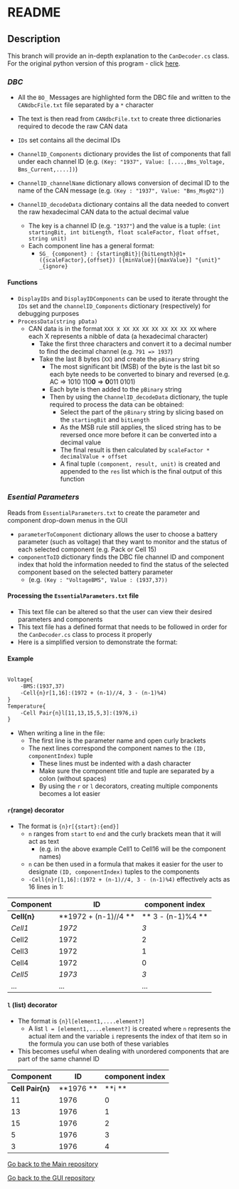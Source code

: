 # README #

## Description ##
This branch will provide an in-depth explanation to the `CanDecoder.cs` class.
For the original python version of this program - click [here](https://bitbucket.org/nyobolt/can_microcontroller_interface/src/Can-Decoder-.py/).

### *DBC*
* All the `BO_` Messages are highlighted form the DBC file and written to the `CANdbcFile.txt` file separated by a `*` character
* The text is then read from `CANdbcFile.txt` to create three dictionaries required to decode the raw CAN data

* `IDs` set contains all the decimal IDs
* `ChannelID_Components` dictionary provides the list of components that fall under each channel ID (e.g. `(Key: "1937", Value: [....,Bms_Voltage, Bms_Current,....])`)
* `ChannelID_channelName` dictionary allows conversion of decimal ID to the name of the CAN message (e.g. `(Key : "1937", Value: "Bms_Msg02")`)
* `ChannelID_decodeData` dictionary contains all the data needed to convert the raw hexadecimal CAN data to the actual decimal value
	* The key is a channel ID (e.g. `"1937"`) and the value is a tuple: `(int startingBit, int bitLength, float scaleFactor, float offset, string unit)`
	* Each component line has a general format:
		* `SG_ {component} : {startingBit}|{bitLength}@1+ ({scaleFactor},{offset}) [{minValue}|{maxValue}] "{unit}"  _{ignore}`
		
#### Functions
* `DisplayIDs` and `DisplayIDComponents` can be used to iterate throught the `IDs` set and the `channelID_Components` dictionary (respectively) for debugging purposes
* `ProcessData(string pData)`
	* CAN data is in the format `XXX X XX XX XX XX XX XX XX XX` where each X represents a nibble of data (a hexadecimal character)
		* Take the first three characters and convert it to a decimal number to find the decimal channel (e.g. `791 => 1937`) 
		* Take the last 8 bytes (`XX`) and create the `pBinary` string
			* The most significant bit (MSB) of the byte is the last bit so each byte needs to be converted to binary and reversed (e.g. AC => 1010 110**0** => **0**011 0101)
			* Each byte is then added to the `pBinary` string
			* Then by using the `ChannelID_decodeData` dictionary, the tuple required to process the data can be obtained:
				* Select the part of the `pBinary` string by slicing based on the `startingBit` and `bitLength`
				* As the MSB rule still applies, the sliced string has to be reversed once more before it can be converted into a decimal value
				* The final result is then calculated by `scaleFactor * decimalValue + offset`
				* A final tuple `(component, result, unit)` is created and appended to the `res` list which is the final output of this function

### *Esential Parameters*
Reads from `EssentialParameters.txt` to create the parameter and component drop-down menus in the GUI

* `parameterToComponent` dictionary allows the user to choose a battery parameter (such as voltage) that they want to monitor and the status of each selected component (e.g. Pack or Cell 15)
* `componentToID` dictionary finds the DBC file channel ID and component index that hold the information needed to find the status of the selected component based on the selected battery parameter
	* (e.g. `(Key : "VoltageBMS", Value : (1937,37))`
	
#### Processing the `EssentialParameters.txt` file
* This text file can be altered so that the user can view their desired parameters and components
* This text file has a defined format that needs to be followed in order for the `CanDecoder.cs` class to process it properly
* Here is a simplified version to demonstrate the format:

#### Example
```txt

Voltage{
	-BMS:(1937,37)
	-Cell{n}r[1,16]:(1972 + (n-1)//4, 3 - (n-1)%4)
}
Temperature{
	-Cell Pair{n}l[11,13,15,5,3]:(1976,i)
}

```
* When writing a line in the file:
	* The first line is the parameter name and open curly brackets
	* The next lines correspond the component names to the `(ID, componentIndex)` tuple
		* These lines must be indented with a dash character
		* Make sure the component title and tuple are separated by a colon (without spaces)
		* By using the `r` or `l` decorators, creating multiple components becomes a lot easier
#### `r`(range) decorator
* The format is `{n}r[{start}:{end}]`
	* `n` ranges from `start` to `end` and the curly brackets mean that it will act as text 
		* (e.g. in the above example Cell1 to Cell16 will be the component names)
	* `n` can be then used in a formula that makes it easier for the user to designate `(ID, componentIndex)` tuples to the components
	* `-Cell{n}r[1,16]:(1972 + (n-1)//4, 3 - (n-1)%4)` effectively acts as 16 lines in 1:

| Component | ID | component index |
|-|-|-|
| **Cell{n}** | **1972 + (n-1)//4 **|  ** 3 - (n-1)%4 ** |
| *Cell1* | *1972* | *3* |
| Cell2 | 1972 | 2 |
| Cell3 | 1972 | 1 |
| Cell4 | 1972 | 0 |
| *Cell5* | *1973* | *3* |
|...|...|...|


#### `l` (list) decorator
* The format is `{n}l[element1,....element?]`
	* A list `l = [element1,....element?]` is created where `n` represents the actual item and the variable `i` represents the index of that item so in the formula you can use both of these variables
* This becomes useful when dealing with unordered components that are part of the same channel ID
	
| Component | ID | component index |
|-|-|-|
| **Cell Pair{n}** | **1976 **|  **i **|	
|11|1976|0|
|13|1976|1|
|15|1976|2|
|5|1976|3|
|3|1976|4|
	

[Go back to the Main repository](https://bitbucket.org/nyobolt/can_microcontroller_interface/src/main/)

[Go back to the GUI repository](https://bitbucket.org/nyobolt/can_microcontroller_interface/src/GUI/)